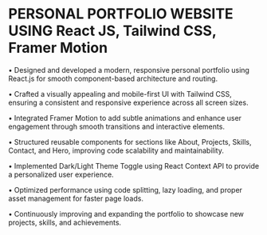 # PERSONAL PORTFOLIO WEBSITE USING React JS, Tailwind CSS, Framer Motion

• Designed and developed a modern, responsive personal portfolio using React.js for smooth component-based architecture and routing.

• Crafted a visually appealing and mobile-first UI with Tailwind CSS, ensuring a consistent and responsive experience across all screen sizes.

• Integrated Framer Motion to add subtle animations and enhance user engagement through smooth transitions and interactive elements.

• Structured reusable components for sections like About, Projects, Skills, Contact, and Hero, improving code scalability and  maintainability.

• Implemented Dark/Light Theme Toggle using React Context API to provide a personalized user experience.

• Optimized performance using code splitting, lazy loading, and proper asset management for faster page loads.

• Continuously improving and expanding the portfolio to showcase new projects, skills, and achievements.